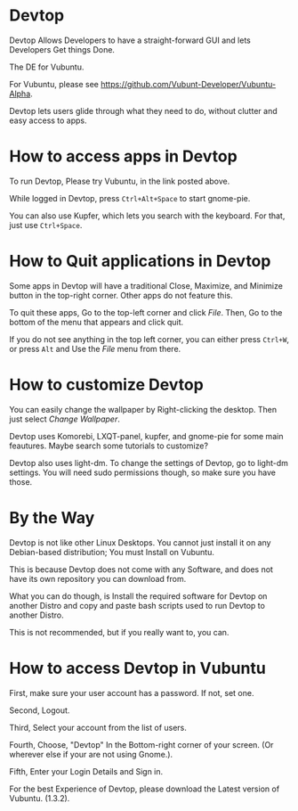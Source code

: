 # Devtop
Devtop Allows Developers to have a straight-forward GUI and lets Developers Get things Done.

The DE for Vubuntu.


For Vubuntu, please see https://github.com/Vubunt-Developer/Vubuntu-Alpha.


Devtop lets users glide through what they need to do, without clutter and easy access to apps.

# How to access apps in Devtop

To run Devtop, Please try Vubuntu, in the link posted above.

While logged in Devtop, press ``Ctrl+Alt+Space`` to start gnome-pie.

You can also use Kupfer, which lets you search with the keyboard. For that, just use ``Ctrl+Space``.

# How to Quit applications in Devtop

Some apps in Devtop will have a traditional Close, Maximize, and Minimize button in the top-right corner. Other apps do not feature this.

To quit these apps, Go to the top-left corner and click *File*. Then, Go to the bottom of the menu that appears and click quit.

If you do not see anything in the top left corner, you can either press ```Ctrl+W```, or press ```Alt``` and Use the *File* menu from there.

# How to customize Devtop

You can easily change the wallpaper by Right-clicking the desktop. Then just select *Change Wallpaper*.

Devtop uses Komorebi, LXQT-panel, kupfer, and gnome-pie for some main feautures. Maybe search some tutorials to customize?

Devtop also uses light-dm. To change the settings of Devtop, go to light-dm settings. You will need sudo permissions though, so make sure you have those.

# By the Way

Devtop is not like other Linux Desktops. You cannot just install it on any Debian-based distribution; You must Install on Vubuntu.

This is because Devtop does not come with any Software, and does not have its own repository you can download from.

What you can do though, is Install the required software for Devtop on another Distro and copy and paste bash scripts used to run Devtop to another Distro.

This is not recommended, but if you really want to, you can.



# How to access Devtop in Vubuntu

First, make sure your user account has a password. If not, set one.

Second, Logout.

Third, Select your account from the list of users.

Fourth, Choose, "Devtop" In the Bottom-right corner of your screen. (Or wherever else if your are not using Gnome.).

Fifth, Enter your Login Details and Sign in.

For the best Experience of Devtop, please download the Latest version of Vubuntu. (1.3.2).
